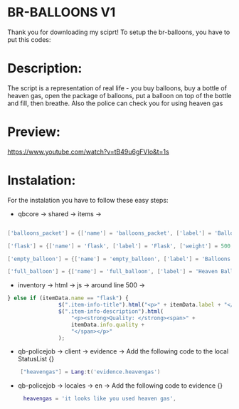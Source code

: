 # BR-BALLOONS V1

Thank you for downloading my sciprt!
To setup the br-balloons, you have to put this codes:

# Description:
The script is a representation of real life - you buy balloons, buy a bottle of heaven gas, open the package of balloons, put a balloon on top of the bottle and fill, then breathe. Also the police can check you for using heaven gas

# Preview:
https://www.youtube.com/watch?v=tB49u6gFVIo&t=1s

# Instalation:
For the instalation you have to follow these easy steps:

* qbcore -> shared -> items -> 

```lua

['balloons_packet'] = {['name'] = 'balloons_packet', ['label'] = 'Balloons pack', ['weight'] = 500, ['type'] = 'item', ['image'] = 'ballons_packet.png', ['unique'] = true, ['useable'] = true, ['shouldClose'] = true, ['description'] = 'Packet with balloons for a birthday'},

['flask'] = {['name'] = 'flask', ['label'] = 'Flask', ['weight'] = 500, ['type'] = 'item', ['image'] = 'flask.png', ['unique'] = true, ['useable'] = true, ['shouldClose'] = true, ['description'] = 'Flask with heaven gas.'},

['empty_balloon'] = {['name'] = 'empty_balloon', ['label'] = 'Balloons', ['weight'] = 500, ['type'] = 'item', ['image'] = 'empty_balloon.png', ['unique'] = false, ['useable'] = true, ['shouldClose'] = true, ['description'] = 'Baloons.'},

['full_balloon'] = {['name'] = 'full_balloon', ['label'] = 'Heaven Balloons', ['weight'] = 500, ['type'] = 'item', ['image'] = 'full_balloon.png', ['unique'] = false, ['useable'] = true, ['shouldClose'] = true, ['description'] = 'Balloon with heaven gas maan.'},
```

* inventory -> html -> js -> around line 500 ->
```js
} else if (itemData.name == "flask") {
                $(".item-info-title").html("<p>" + itemData.label + "</p>");
                $(".item-info-description").html(
                    "<p><strong>Quality: </strong><span>" +
                    itemData.info.quality +
                    "</span></p>"
                );
```
* qb-policejob -> client -> evidence -> Add the following code to the local StatusList {}
```lua
    ["heavengas"] = Lang:t('evidence.heavengas')
```
* qb-policejob -> locales -> en -> Add the following code to evidence {}
```lua
     heavengas = 'it looks like you used heaven gas',
```
